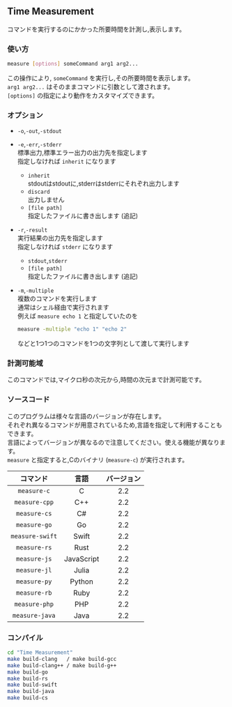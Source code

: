 ## Time Measurement

コマンドを実行するのにかかった所要時間を計測し,表示します。

### 使い方

```sh
measure [options] someCommand arg1 arg2...
```
この操作により, `someCommand` を実行し,その所要時間を表示します。  
`arg1 arg2...` はそのままコマンドに引数として渡されます。  
`[options]` の指定により動作をカスタマイズできます。

### オプション

- `-o`,`-out`,`-stdout`
- `-e`,`-err`,`-stderr`  
	標準出力,標準エラー出力の出力先を指定します  
	指定しなければ `inherit` になります
    * `inherit`  
		stdoutはstdoutに,stderrはstderrにそれぞれ出力します
    * `discard`  
		出力しません
    * `[file path]`  
		指定したファイルに書き出します (追記)

- `-r`,`-result`  
	実行結果の出力先を指定します  
	指定しなければ `stderr` になります  
	- `stdout`,`stderr`
	- `[file path]`  
		指定したファイルに書き出します (追記)


- `-m`,`-multiple`  
    複数のコマンドを実行します  
	通常はシェル経由で実行されます  
    例えば `measure echo 1` と指定していたのを  
	```sh
	measure -multiple "echo 1" "echo 2"
	```
    などと1つ1つのコマンドを1つの文字列として渡して実行します

### 計測可能域

このコマンドでは,マイクロ秒の次元から,時間の次元まで計測可能です。

### ソースコード

このプログラムは様々な言語のバージョンが存在します。  
それぞれ異なるコマンドが用意されているため,言語を指定して利用することもできます。  
言語によってバージョンが異なるので注意してください。使える機能が異なります。  
`measure` と指定すると,Cのバイナリ (`measure-c`) が実行されます。

| コマンド | 言語 | バージョン |
|:-:|:-:|:-:|
| `measure-c` | C | 2.2 |
| `measure-cpp` | C++ | 2.2 |
| `measure-cs` | C# | 2.2 |
| `measure-go` | Go | 2.2 |
| `measure-swift` | Swift | 2.2 |
| `measure-rs` | Rust | 2.2 |
| `measure-js` | JavaScript | 2.2 |
| `measure-jl` | Julia | 2.2 |
| `measure-py` | Python | 2.2 |
| `measure-rb` | Ruby | 2.2 |
| `measure-php` | PHP | 2.2 |
| `measure-java` | Java | 2.2 |

### コンパイル

```sh
cd "Time Measurement"
make build-clang   / make build-gcc
make build-clang++ / make build-g++
make build-go
make build-rs
make build-swift
make build-java
make build-cs
```